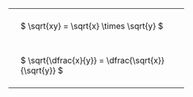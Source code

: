---
---

#  
<br>
<style type="text/css">
#T_bfbf5 th.col_heading {
  text-align: left;
  font-size: 1em;
}
#T_bfbf5 td {
  text-align: left;
  font-size: 1em;
  padding: 1.5em;
}
#T_bfbf5_row0_col0, #T_bfbf5_row1_col0 {
  width: 300px;
  white-space: pre-wrap;
}
</style>
<table id="T_bfbf5">
  <thead>
  </thead>
  <tbody>
    <tr>
      <td id="T_bfbf5_row0_col0" class="data row0 col0" >$ \sqrt{xy} = \sqrt{x} \times \sqrt{y} $</td>
    </tr>
    <tr>
      <td id="T_bfbf5_row1_col0" class="data row1 col0" >$ \sqrt{\dfrac{x}{y}} = \dfrac{\sqrt{x}}{\sqrt{y}} $</td>
    </tr>
  </tbody>
</table>
